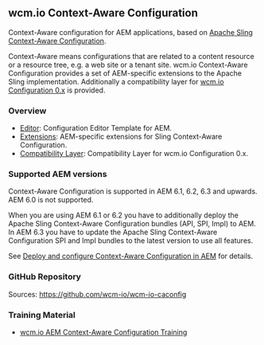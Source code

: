 ## wcm.io Context-Aware Configuration

Context-Aware configuration for AEM applications, based on [Apache Sling Context-Aware Configuration][sling-caconfig].

Context-Aware means configurations that are related to a content resource or a resource tree, e.g. a web site or a tenant site. wcm.io Context-Aware Configuration provides a set of AEM-specific extensions to the Apache Sling implementation. Additionally a compatibility layer for [wcm.io Configuration 0.x][config-deprecated] is provided.


### Overview

* [Editor](editor/): Configuration Editor Template for AEM.
* [Extensions](extensions/): AEM-specific extensions for Sling Context-Aware Configuration.
* [Compatibility Layer](compat/): Compatibility Layer for wcm.io Configuration 0.x.


### Supported AEM versions

Context-Aware Configuration is supported in AEM 6.1, 6.2, 6.3 and upwards. AEM 6.0 is not supported.

When you are using AEM 6.1 or 6.2 you have to additionally deploy the Apache Sling Context-Aware Configuration bundles (API, SPI, Impl) to AEM. In AEM 6.3 you have to update the Apache Sling Context-Aware Configuration SPI and Impl bundles to the latest version to use all features.

See [Deploy and configure Context-Aware Configuration in AEM][deploy-configure-caconfig-in-aem] for details.


### GitHub Repository

Sources: https://github.com/wcm-io/wcm-io-caconfig


### Training Material

* [wcm.io AEM Context-Aware Configuration Training](http://training.wcm.io/caconfig/)


[sling-caconfig]: http://sling.apache.org/documentation/bundles/context-aware-configuration/context-aware-configuration.html
[config-deprecated]: http://wcm.io/config/
[deploy-configure-caconfig-in-aem]: http://wcm.io/caconfig/deploy-configure-caconfig-in-aem.html
